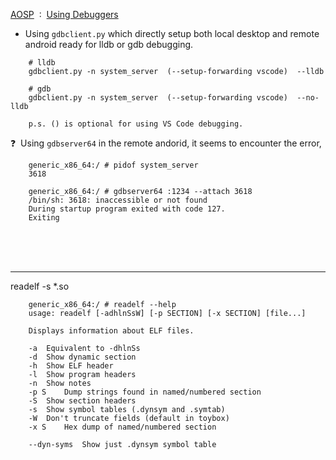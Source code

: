 [AOSP](https://source.android.com/) &nbsp;: &nbsp;[Using Debuggers](https://source.android.com/devices/tech/debug/gdb)

-  Using `gdbclient.py` which directly setup both local desktop and remote android ready for lldb or gdb debugging.

```shell
    # lldb
    gdbclient.py -n system_server  (--setup-forwarding vscode)  --lldb

    # gdb
    gdbclient.py -n system_server  (--setup-forwarding vscode)  --no-lldb

    p.s. () is optional for using VS Code debugging.
```

❓ &nbsp;Using `gdbserver64` in the remote andorid, it seems to encounter the error,

```shell
    generic_x86_64:/ # pidof system_server
    3618

    generic_x86_64:/ # gdbserver64 :1234 --attach 3618
    /bin/sh: 3618: inaccessible or not found
    During startup program exited with code 127.
    Exiting
```


</br>
</br>
</br>

------

readelf -s *.so

```shell
    generic_x86_64:/ # readelf --help
    usage: readelf [-adhlnSsW] [-p SECTION] [-x SECTION] [file...]

    Displays information about ELF files.

    -a	Equivalent to -dhlnSs
    -d	Show dynamic section
    -h	Show ELF header
    -l	Show program headers
    -n	Show notes
    -p S	Dump strings found in named/numbered section
    -S	Show section headers
    -s	Show symbol tables (.dynsym and .symtab)
    -W	Don't truncate fields (default in toybox)
    -x S	Hex dump of named/numbered section

    --dyn-syms	Show just .dynsym symbol table
```